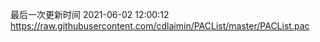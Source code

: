 最后一次更新时间 2021-06-02 12:00:12
https://raw.githubusercontent.com/cdlaimin/PACList/master/PACList.pac

